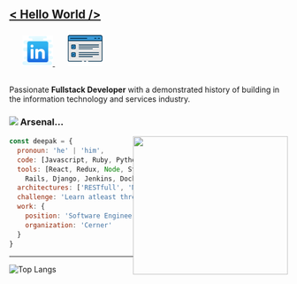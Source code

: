 ## [< Hello World />](https://deepakbhat-dev.github.io)

<!--
**deepakbhat-dev/deepakbhat-dev** is a ✨ _special_ ✨ repository because its `README.md` (this file) appears on your GitHub profile..
-->

&nbsp; &nbsp; &nbsp;
<a href="https://www.linkedin.com/in/deepakbhat-dev">
  <img alt="Deepak Bhat | LinkedIn" width="55px" src="https://raw.githubusercontent.com/deepakbhat-dev/deepakbhat-dev/main/assets/linkedin.svg" />
</a>
&nbsp; &nbsp; &nbsp;
<a href="https://deepakbhat-dev.github.io">
  <img alt="Deepak Bhat | Portfolio" width="63x" src="https://raw.githubusercontent.com/deepakbhat-dev/deepakbhat-dev/main/assets/portfolio.svg" />
</a>
<br />
<br />

Passionate **Fullstack Developer** with a demonstrated history of building in the information technology and services industry.

### <img src="https://media.giphy.com/media/RM5mPyKFwd8S9c5KJt/giphy.gif" width="50"> Arsenal...

<img align='right' src="https://media.giphy.com/media/cl83qB3OpgHZToeA6h/giphy.gif" height="250" width="280">

```javascript
const deepak = {
  pronoun: 'he' | 'him',
  code: [Javascript, Ruby, Python, GoLang, Java, HTML, CSS],
  tools: [React, Redux, Node, Storybook, Jest,
    Rails, Django, Jenkins, Docker, Spinnaker, Splunk],
  architectures: ['RESTfull', 'Microservices', 'Design System Patterns'],
  challenge: 'Learn atleast three things anew every single day.',
  work: {
    position: 'Software Engineer',
    organization: 'Cerner'
  }
}
```

---

![Top Langs](https://github-readme-stats.vercel.app/api/top-langs/?username=deepakbhat-dev&layout=compact&theme=prussian&card_width=445&hide_border=true&custom_title=Ranking%20Top%20Langs)

<!-- ![Github Stats](https://github-readme-stats.vercel.app/api?username=deepakbhat-dev&show_icons=true&hide_border=true&theme=gruvbox&custom_title=Profile%20Audits) -->
